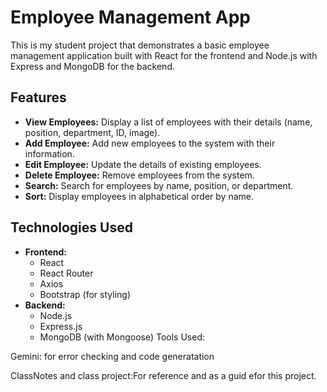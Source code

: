 # Employee Management App

This is my student project that demonstrates a basic employee management application built with React for the frontend and Node.js with Express and MongoDB for the backend.

## Features

*   **View Employees:** Display a list of employees with their details (name, position, department, ID, image).
*   **Add Employee:** Add new employees to the system with their information.
*   **Edit Employee:** Update the details of existing employees.
*   **Delete Employee:** Remove employees from the system.
*   **Search:** Search for employees by name, position, or department.
*   **Sort:** Display employees in alphabetical order by name.

## Technologies Used

*   **Frontend:**
    *   React
    *   React Router
    *   Axios
    *   Bootstrap (for styling)
*   **Backend:**
    *   Node.js
    *   Express.js
    *   MongoDB (with Mongoose)
Tools Used: 

Gemini: for error checking and code generatation

ClassNotes and class project:For reference and as a guid efor this project.
